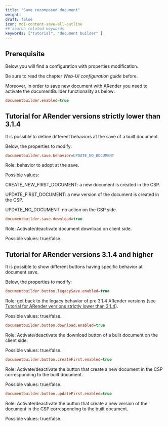 ```yaml
---
title: "Save recomposed document"
weight: 
draft: false
icon: mdi-content-save-all-outline
## search related keywords
keywords: ["tutorial", "document builder" ]
---
```


## Prerequisite

Below you will find a configuration with properties modification.

Be sure to read the chapter *Web-UI configuration guide* before.

Moreover, in order to save new document with ARender you need to
activate the documentBuilder functionality as below:

```cfg
documentbuilder.enabled=true
```

## Tutorial for ARender versions strictly lower than 3.1.4

It is possible to define different behaviors at the save of a built
document.

Below, the properties to modify:

```cfg
documentbuilder.save.behavior=UPDATE_NO_DOCUMENT
```

Role: behavior to adopt at the save.

Possible values:

CREATE_NEW_FIRST_DOCUMENT: a new document is created in the CSP.

UPDATE_FIRST_DOCUMENT: a new version of the document is created in
the CSP.

UPDATE_NO_DOCUMENT: no action on the CSP side.

```cfg
documentbuilder.save.download=true
```

Role: Activate/deactivate document download on client side.

Possible values: true/false.

## Tutorial for ARender versions 3.1.4 and higher

It is possible to show different buttons having specific behavior at
document save.

Below, the properties to modify:

```cfg
documentbuilder.button.legacySave.enabled=true
```

Role: get back to the legacy behavior of pre 3.1.4 ARender versions (see [Tutorial for ARender versions strictly lower than 3.1.4](#tutorial-for-arender-versions-strictly-lower-than-3.1.4)).

Possible values: true/false.

```cfg
documentbuilder.button.download.enabled=true
```

Role: Activate/deactivate the download button of a built document on the
client side.

Possible values: true/false.

```cfg
documentbuilder.button.createFirst.enabled=true
```

Role: Activate/deactivate the button that create a new document in the CSP
corresponding to the built document.

Possible values: true/false.

```cfg
documentbuilder.button.updateFirst.enabled=true
```

Role: Activate/deactivate the button that create a new version of the document
in the CSP corresponding to the built document.

Possible values: true/false.
